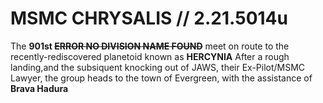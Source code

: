 # MSMC CHRYSALIS // 2.21.5014u
 The **901st ~~ERROR NO DIVISION NAME FOUND~~** meet on route to the recently-rediscovered planetoid known as **HERCYNIA**
 After a rough landing,and the subsiquent knocking out of JAWS, their Ex-Pilot/MSMC Lawyer, the group heads to the town of Evergreen, with the assistance of **Brava Hadura**
 
